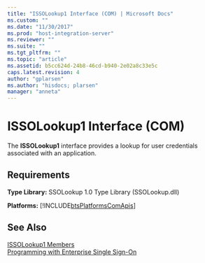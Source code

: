 ```yaml
---
title: "ISSOLookup1 Interface (COM) | Microsoft Docs"
ms.custom: ""
ms.date: "11/30/2017"
ms.prod: "host-integration-server"
ms.reviewer: ""
ms.suite: ""
ms.tgt_pltfrm: ""
ms.topic: "article"
ms.assetid: b5cc624d-24b8-46cd-b940-2e02a8c33e5c
caps.latest.revision: 4
author: "gplarsen"
ms.author: "hisdocs; plarsen"
manager: "anneta"
---
```

# ISSOLookup1 Interface (COM)
The **ISSOLookup1** interface provides a lookup for user credentials associated with an application.  
  
## Requirements  
 **Type Library:** SSOLookup 1.0 Type Library (SSOLookup.dll)  
  
 **Platforms:**  [!INCLUDE[btsPlatformsComApis](../includes/btsplatformscomapis-md.md)]  
  
## See Also  
 [ISSOLookup1 Members](../esso/issolookup1-members.md)   
 [Programming with Enterprise Single Sign-On](../esso/programming-with-enterprise-single-sign-on.md)